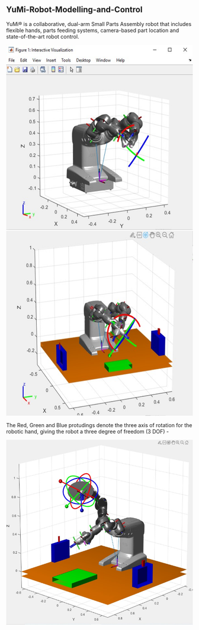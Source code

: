 ## YuMi-Robot-Modelling-and-Control

YuMi® is a collaborative, dual-arm Small Parts Assembly robot that 
includes flexible hands, parts feeding systems, camera-based part location and state-of-the-art robot control.

<img src="https://github.com/souvik0306/YuMi-Robot-Modelling-and-Control/blob/master/YuMi_Robot_First_Look.jpg" width="650" height="500">

<img src="https://github.com/souvik0306/YuMi-Robot-Modelling-and-Control/blob/master/YuMi_Robot_with_Obstruction_complete.jpg" width="650" height="500">

The Red, Green and Blue protudings denote the three axis of rotation for the robotic hand, giving the robot a three degree of freedom (3 DOF) -

<img src="https://github.com/souvik0306/YuMi-Robot-Modelling-and-Control/blob/master/Yumi_Enlarged.jpg" width="650" height="500">

